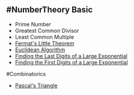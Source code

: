 #NumberTheory
Basic
------
+ Prime Number  
+ Greatest Common Divisor  
+ Least Common Multiple  
+ [Fermat's Little Theorem](https://www.youtube.com/watch?v=w0ZQvZLx2KA)  
+ [Euclidean Algorithm](https://www.youtube.com/watch?v=fwuj4yzoX1o)  
+ [Finding the Last Digits of a Large Exponential](http://mathforum.org/library/drmath/view/66970.html)  
+ [Finding the First Digits of a Large Exponential](http://www.sosmath.com/CBB/viewtopic.php?t=33137)  

#Combinatorics
+ [Pascal's Triangle](http://hanoiparis.com/construct.php?page=paysagetxt&idfam=25&idpays=1421)  
